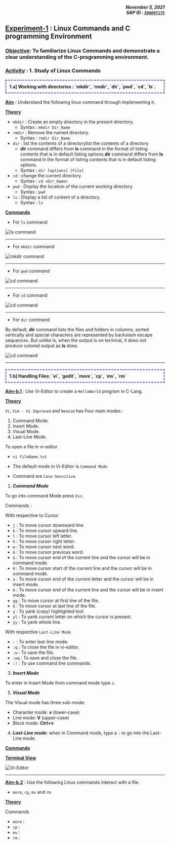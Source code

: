 <h5 align="right">November 5, 2021 <br/>SAP ID : <code style="-webkit-user-select: none; -khtml-user-select: none; -moz-user-select: none; -ms-user-select: none; -o-user-select: none; user-select: none;"><a href="https://atiq-ur-rehaman.netlify.app/#about" >500097175</a></code> </h5>

## <u>Experiment-1</u> : Linux Commands and C programming Environment

### <u>Objective</u>: To familiarize Linux Commands and demonstrate a clear understanding of the C-programming environment.

### <u>Activity</u> : 1. Study of Linux Commands


<h4 style="border: 3px; border-color: #6f6fc8; border-style: dashed; padding:10px;"> 1.a] Working with directories : `mkdir`, `rmdir`, `dir`, `pwd`, `cd`, `ls`.</h4>


**<u>Aim</u>** : Understand the following linux command through implementing it.

**<u>Theory</u>**
- `mkdir` : Create an empty directory in the present directory.
	- Syntax : `mkdir Dir_Name`
- `rmdir` : Remove the named directory.
	- Syntax : `rmdir Dir_Name`
- `dir` : list the contents of a directorylist the contents of a directory
	- **dir** command differs from **ls** command in the format of listing contents that is in default listing options.**dir** command differs from **ls** command in the format of listing contents that is in default listing options.
	- Syntax : `dir [options] [File]`
- `cd` : change the current directory.
	- Syntax : `cd <Dir_Name>`
- `pwd` : Display the location of the current working directory.
	- Syntax : `pwd`
- `ls` : Display a list of content of a directory.
	- Syntax : `ls`

**<u>Commands</u>**


- For `ls` command

![ls command](../../../assets/images/ppl_lab/ls_command.png)

---

- For `mkdir` command

![mkdir command](../../../assets/images/ppl_lab/mkdir_command.png)

---

- For  `pwd` command

![cd command](../../../assets/images/ppl_lab/pwd_command.png)

---

- For `cd` command

![cd command](../../../assets/images/ppl_lab/cd_command.png)

---

- For `dir` command

By default, **dir** command lists the files and folders in columns, sorted vertically and special characters are represented by backslash escape sequences. But unlike ls, when the output is on terminal, it does not produce colored output as **ls** does.

![cd command](../../../assets/images/ppl_lab/dir_command.png)

---

<h4 style="border: 3px; border-color: #6f6fc8; border-style: dashed; padding:10px;">1.b] Handling Files: `vi`, `gedit`, `more`, `cp`, `mv`, `rm`</h4>

**<u>Aim-b.1</u>** :  Use Vi-Editor to create a `HelloWorld` program in C-Lang.

**<u>Theory</u>**

`Vi`, `Vim - Vi Improved` and `Neovim` has Four main modes : 

1. Command Mode.
2. Insert Mode.
3. Visual Mode.
4. Last-Line Mode.

To open a file in vi-editor
- `vi fileName.txt`


- The default mode in Vi-Editor is `Command Mode`
- Command are `Case-Sensitive`.


1. **_Command Mode_**

To go into command Mode press `Esc`.

Commands :

With respective to Cursor

- `j` : To move cursor downward line.
- `k` : To move cursor upward line.
- `l` : To move cursor left letter.
- `h` : To move cursor right letter.
- `w` : To move cursor next word.
- `b` : To move cursor previous word.
- `$` : To move cursor end of the current line and the cursor will be in command mode.
- `0` : To move cursor start of the current line and the cursor will be in command mode.
- `a` : To move cursor end of the current letter and the cursor will be in insert mode.
- `A` : To move cursor end of the current line and the cursor will be in insert mode.
- `gg` : To move cursor at first line of the file.
- `G` : To move cursor at last line of the file.
- `y` : To yank (copy) highlighted text
- `yl` : To yank current letter on which the cursor is present.
- `yy` : To yank whole line.


With respective `Last-Line Mode`

- `:` : To enter last-line mode.
- `:q` : To close the file in vi-editor.
- `:w` : To save the file.
- `:wq` : To save and close the file.
- `:!` : To use command line commands.

3. **_Insert Mode_**

To enter in Insert Mode from command mode type `i`.

5. **_Visual Mode_**

The Visual mode has three sub-mode:
- Character mode: **v** (lower-case)
- Line mode: **V** (upper-case)
- Block mode: **Ctrl+v**

4. **_Last-Line mode_**: when in Command mode, type a `:` to go into the Last-Line mode.

**<u>Commands</u>**


**<u>Terminal View</u>**

![Vi-Editor](../../../assets/images/ppl_lab/HelloWorld-C.png)

---

**<u>Aim-b.2</u>** : Use the following Linux commands interact with a file.
- `more`, `cp`, `mv` and `rm`.


**<u>Theory</u>**

Commands

- `more` :
- `cp` : 
- `mv` : 
- `rm` : 

